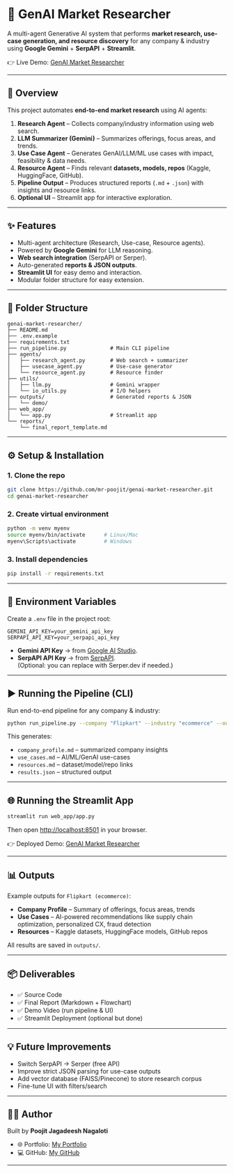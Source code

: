 # 🧠 GenAI Market Researcher

A multi-agent Generative AI system that performs **market research, use-case generation, and resource discovery** for any company & industry using **Google Gemini** + **SerpAPI** + **Streamlit**.

👉 Live Demo: [GenAI Market Researcher](https://genai-market-researcher.streamlit.app/)

---

## 🚀 Overview

This project automates **end-to-end market research** using AI agents:

1. **Research Agent** – Collects company/industry information using web search.
2. **LLM Summarizer (Gemini)** – Summarizes offerings, focus areas, and trends.
3. **Use Case Agent** – Generates GenAI/LLM/ML use cases with impact, feasibility & data needs.
4. **Resource Agent** – Finds relevant **datasets, models, repos** (Kaggle, HuggingFace, GitHub).
5. **Pipeline Output** – Produces structured reports (`.md` + `.json`) with insights and resource links.
6. **Optional UI** – Streamlit app for interactive exploration.

---

## ✨ Features

- Multi-agent architecture (Research, Use-case, Resource agents).
- Powered by **Google Gemini** for LLM reasoning.
- **Web search integration** (SerpAPI or Serper).
- Auto-generated **reports & JSON outputs**.
- **Streamlit UI** for easy demo and interaction.
- Modular folder structure for easy extension.

---

## 📂 Folder Structure

```
genai-market-researcher/
├── README.md
├── .env.example
├── requirements.txt
├── run_pipeline.py              # Main CLI pipeline
├── agents/
│   ├── research_agent.py        # Web search + summarizer
│   ├── usecase_agent.py         # Use-case generator
│   └── resource_agent.py        # Resource finder
├── utils/
│   ├── llm.py                   # Gemini wrapper
│   └── io_utils.py              # I/O helpers
├── outputs/                     # Generated reports & JSON
│   └── demo/
├── web_app/
│   └── app.py                   # Streamlit app
└── reports/
    └── final_report_template.md
```

---

## ⚙️ Setup & Installation

### 1. Clone the repo

```bash
git clone https://github.com/mr-poojit/genai-market-researcher.git
cd genai-market-researcher
```

### 2. Create virtual environment

```bash
python -m venv myenv
source myenv/bin/activate      # Linux/Mac
myenv\Scripts\activate         # Windows
```

### 3. Install dependencies

```bash
pip install -r requirements.txt
```

---

## 🔑 Environment Variables

Create a `.env` file in the project root:

```
GEMINI_API_KEY=your_gemini_api_key
SERPAPI_API_KEY=your_serpapi_api_key
```

- **Gemini API Key** → from [Google AI Studio](https://aistudio.google.com/).
- **SerpAPI API Key** → from [SerpAPI](https://serpapi.com/).  
  (Optional: you can replace with Serper.dev if needed.)

---

## ▶️ Running the Pipeline (CLI)

Run end-to-end pipeline for any company & industry:

```bash
python run_pipeline.py --company "Flipkart" --industry "ecommerce" --outdir outputs/demo_flipkart
```

This generates:

- `company_profile.md` – summarized company insights
- `use_cases.md` – AI/ML/GenAI use-cases
- `resources.md` – dataset/model/repo links
- `results.json` – structured output

---

## 🌐 Running the Streamlit App

```bash
streamlit run web_app/app.py
```

Then open [http://localhost:8501](http://localhost:8501) in your browser.

👉 Deployed Demo: [GenAI Market Researcher](https://genai-market-researcher.streamlit.app/)

---

## 📊 Outputs

Example outputs for `Flipkart (ecommerce)`:

- **Company Profile** – Summary of offerings, focus areas, trends
- **Use Cases** – AI-powered recommendations like supply chain optimization, personalized CX, fraud detection
- **Resources** – Kaggle datasets, HuggingFace models, GitHub repos

All results are saved in `outputs/`.

---

## 📦 Deliverables

- ✅ Source Code
- ✅ Final Report (Markdown + Flowchart)
- ✅ Demo Video (run pipeline & UI)
- ✅ Streamlit Deployment (optional but done)

---

## 💡 Future Improvements

- Switch SerpAPI → Serper (free API)
- Improve strict JSON parsing for use-case outputs
- Add vector database (FAISS/Pinecone) to store research corpus
- Fine-tune UI with filters/search

---

## 👨‍💻 Author

Built by **Poojit Jagadeesh Nagaloti**

- 🌐 Portfolio: [My Portfolio](https://poojit-nagaloti.netlify.app/)
- 💻 GitHub: [My GitHub](https://github.com/mr-poojit)

---
